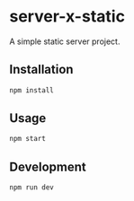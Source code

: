 # server-x-static

A simple static server project.

## Installation

```bash
npm install
```

## Usage

```bash
npm start
```

## Development

```bash
npm run dev
```
